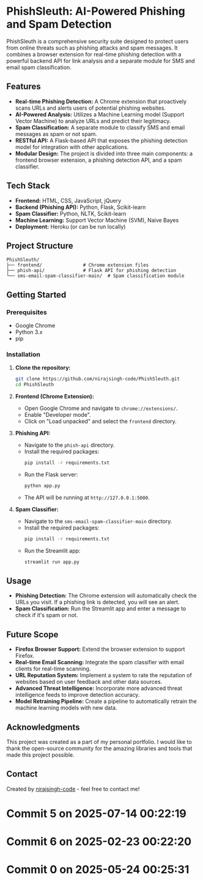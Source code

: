 # PhishSleuth: AI-Powered Phishing and Spam Detection

PhishSleuth is a comprehensive security suite designed to protect users from online threats such as phishing attacks and spam messages. It combines a browser extension for real-time phishing detection with a powerful backend API for link analysis and a separate module for SMS and email spam classification.

## Features

*   **Real-time Phishing Detection:** A Chrome extension that proactively scans URLs and alerts users of potential phishing websites.
*   **AI-Powered Analysis:** Utilizes a Machine Learning model (Support Vector Machine) to analyze URLs and predict their legitimacy.
*   **Spam Classification:** A separate module to classify SMS and email messages as spam or not spam.
*   **RESTful API:** A Flask-based API that exposes the phishing detection model for integration with other applications.
*   **Modular Design:** The project is divided into three main components: a frontend browser extension, a phishing detection API, and a spam classifier.

## Tech Stack

*   **Frontend:** HTML, CSS, JavaScript, jQuery
*   **Backend (Phishing API):** Python, Flask, Scikit-learn
*   **Spam Classifier:** Python, NLTK, Scikit-learn
*   **Machine Learning:** Support Vector Machine (SVM), Naive Bayes
*   **Deployment:** Heroku (or can be run locally)

## Project Structure

```
PhishSleuth/
├── frontend/               # Chrome extension files
├── phish-api/              # Flask API for phishing detection
└── sms-email-spam-classifier-main/  # Spam classification module
```

## Getting Started

### Prerequisites

*   Google Chrome
*   Python 3.x
*   pip

### Installation

1.  **Clone the repository:**
    ```bash
    git clone https://github.com/nirajsingh-code/PhishSleuth.git
    cd PhishSleuth
    ```

2.  **Frontend (Chrome Extension):**
    *   Open Google Chrome and navigate to `chrome://extensions/`.
    *   Enable "Developer mode".
    *   Click on "Load unpacked" and select the `frontend` directory.

3.  **Phishing API:**
    *   Navigate to the `phish-api` directory.
    *   Install the required packages:
        ```bash
        pip install -r requirements.txt
        ```
    *   Run the Flask server:
        ```bash
        python app.py
        ```
    *   The API will be running at `http://127.0.0.1:5000`.

4.  **Spam Classifier:**
    *   Navigate to the `sms-email-spam-classifier-main` directory.
    *   Install the required packages:
        ```bash
        pip install -r requirements.txt
        ```
    *   Run the Streamlit app:
        ```bash
        streamlit run app.py
        ```

## Usage

*   **Phishing Detection:** The Chrome extension will automatically check the URLs you visit. If a phishing link is detected, you will see an alert.
*   **Spam Classification:** Run the Streamlit app and enter a message to check if it's spam or not.

## Future Scope

*   **Firefox Browser Support:** Extend the browser extension to support Firefox.
*   **Real-time Email Scanning:** Integrate the spam classifier with email clients for real-time scanning.
*   **URL Reputation System:** Implement a system to rate the reputation of websites based on user feedback and other data sources.
*   **Advanced Threat Intelligence:** Incorporate more advanced threat intelligence feeds to improve detection accuracy.
*   **Model Retraining Pipeline:** Create a pipeline to automatically retrain the machine learning models with new data.

## Acknowledgments

This project was created as a part of my personal portfolio. I would like to thank the open-source community for the amazing libraries and tools that made this project possible.

## Contact

Created by [nirajsingh-code](https://github.com/nirajsingh-code) - feel free to contact me!
# Commit 5 on 2025-07-14 00:22:19

# Commit 6 on 2025-02-23 00:22:20

# Commit 0 on 2025-05-24 00:25:31

